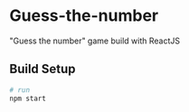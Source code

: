 # Guess-the-number
"Guess the number" game build with ReactJS

## Build Setup
``` bash
# run
npm start
```
